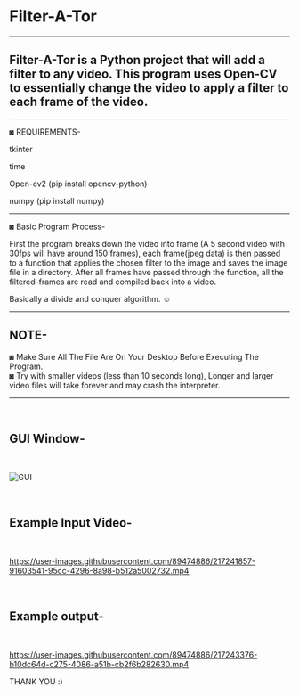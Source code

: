 # Filter-A-Tor

--------------------------------------------------------------------------------------------------------
Filter-A-Tor is a Python project that will add a filter to any video. 
This program uses Open-CV to essentially change the video to apply a filter to each frame of the video.
--------------------------------------------------------------------------------------------------------
--------------------------------------------------------------------------------------------------------

◙ REQUIREMENTS-

tkinter 

time 

Open-cv2 (pip install opencv-python)

numpy (pip install numpy)

---------------------------------------------------------------------------------------------------

◙ Basic Program Process-

First the program breaks down the video into frame (A 5 second video with 30fps will have around 150 frames),
each frame(jpeg data) is then passed to a function that applies the chosen filter to the image and saves
the image file in a directory. 
After all frames have passed through the function, all the filtered-frames are read and compiled back into a video.

Basically a divide and conquer algorithm. ☺

---------------------------------------------------------------------------------------------------

## NOTE-
◙ Make Sure All The File Are On Your Desktop Before Executing The Program.
<br>
◙ Try with smaller videos (less than 10 seconds long), Longer and larger video files 
  will take forever and may crash the interpreter.

---------------------------------------------------------------------------------------------------
<br>

## GUI Window-

<br>

![GUI](https://user-images.githubusercontent.com/89474886/217238584-a2762d90-8cdb-4481-8989-04491f570fb7.png)


<br>

## Example Input Video-

<br>

https://user-images.githubusercontent.com/89474886/217241857-91603541-95cc-4296-8a98-b512a5002732.mp4

<br>

## Example output-


<br>


https://user-images.githubusercontent.com/89474886/217243376-b10dc64d-c275-4086-a51b-cb2f6b282630.mp4



THANK YOU :)

